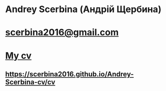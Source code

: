 # Andrey Scerbina (Андрій Щербина)
# scerbina2016@gmail.com
# [My cv](https://scerbina2016.github.io/Andrey-Scerbina-cv/cv)


## https://scerbina2016.github.io/Andrey-Scerbina-cv/cv
